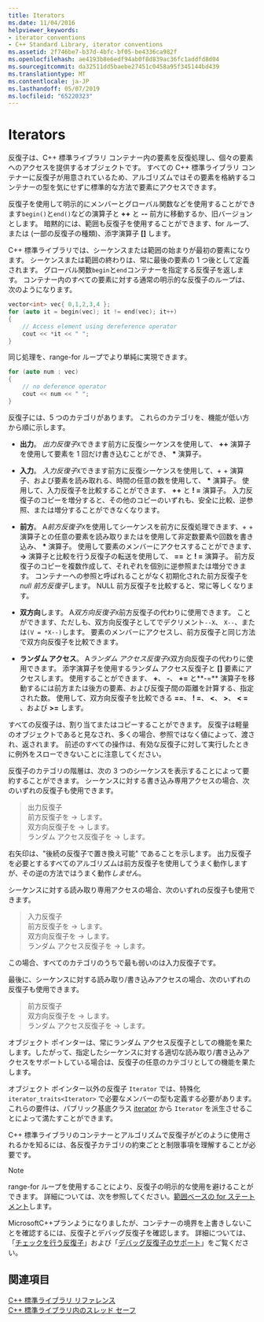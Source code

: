 ```yaml
---
title: Iterators
ms.date: 11/04/2016
helpviewer_keywords:
- iterator conventions
- C++ Standard Library, iterator conventions
ms.assetid: 2f746be7-b37d-4bfc-bf05-be4336ca982f
ms.openlocfilehash: ae4193b8e6edf94ab0f8d839ac36fc1addfd8d04
ms.sourcegitcommit: da32511dd5baebe27451c0458a95f345144bd439
ms.translationtype: MT
ms.contentlocale: ja-JP
ms.lasthandoff: 05/07/2019
ms.locfileid: "65220323"
---
```

# <a name="iterators"></a>Iterators

反復子は、C++ 標準ライブラリ コンテナー内の要素を反復処理し、個々の要素へのアクセスを提供するオブジェクトです。 すべての C++ 標準ライブラリ コンテナーに反復子が用意されているため、アルゴリズムではその要素を格納するコンテナーの型を気にせずに標準的な方法で要素にアクセスできます。

反復子を使用して明示的にメンバーとグローバル関数などを使用することができます`begin()`と`end()`などの演算子と **++** と **--** 前方に移動するか、旧バージョンとします。 暗黙的には、範囲も反復子を使用することができます、for ループ、または (一部の反復子の種類)、添字演算子 **\[]** します。

C++ 標準ライブラリでは、シーケンスまたは範囲の始まりが最初の要素になります。 シーケンスまたは範囲の終わりは、常に最後の要素の 1 つ後として定義されます。 グローバル関数`begin`と`end`コンテナーを指定する反復子を返します。 コンテナー内のすべての要素に対する通常の明示的な反復子のループは、次のようになります。

```cpp
vector<int> vec{ 0,1,2,3,4 };
for (auto it = begin(vec); it != end(vec); it++)
{
    // Access element using dereference operator
    cout << *it << " ";
}
```

同じ処理を、range-for ループでより単純に実現できます。

```cpp
for (auto num : vec)
{
    // no deference operator
    cout << num << " ";
}
```

反復子には、5 つのカテゴリがあります。 これらのカテゴリを、機能が低い方から順に示します。

- **出力**。 *出力反復子*`X`できます前方に反復シーケンスを使用して、 **++** 演算子を使用して要素を 1 回だけ書き込むことができ、  __\*__ 演算子。

- **入力**。 *入力反復子*`X`できます前方に反復シーケンスを使用して、+ + 演算子、および要素を読み取れる、時間の任意の数を使用して、 **&ast;** 演算子。 使用して、入力反復子を比較することができます、 **++** と **! =** 演算子。 入力反復子のコピーを増分すると、その他のコピーのいずれも、安全に比較、逆参照、または増分することができなくなります。

- **前方**。 A*前方反復子*`X`を使用してシーケンスを前方に反復処理できます、+ + 演算子との任意の要素を読み取りまたはを使用して非定数要素や回数を書き込み、 **&ast;** 演算子。 使用して要素のメンバーにアクセスすることができます、 **->** 演算子と比較を行う反復子の転送を使用して、 **==** と **! =** 演算子。 前方反復子のコピーを複数作成して、それぞれを個別に逆参照または増分できます。 コンテナーへの参照と呼ばれることがなく初期化された前方反復子を*null 前方反復子*します。 NULL 前方反復子を比較すると、常に等しくなります。

- **双方向**します。 A*双方向反復子*`X`前方反復子の代わりに使用できます。 ことができます、ただしも、双方向反復子としてでデクリメント`--X`、 `X--`、または`(V = *X--)`します。 要素のメンバーにアクセスし、前方反復子と同じ方法で双方向反復子を比較できます。

- **ランダム アクセス**。 A*ランダム アクセス反復子*`X`双方向反復子の代わりに使用できます。 添字演算子を使用するランダム アクセス反復子と **\[]** 要素にアクセスします。 使用することができます、 **+**、 **-**、 **+=** と**-=** 演算子を移動するには前方または後方の要素、および反復子間の距離を計算する、指定された数。 使用して、双方向反復子を比較できる **==**、 **! =**、 **\<**、 **>**、 **\< =** 、および **>=** します。

すべての反復子は、割り当てまたはコピーすることができます。 反復子は軽量のオブジェクトであると見なされ、多くの場合、参照ではなく値によって、渡され、返されます。 前述のすべての操作は、有効な反復子に対して実行したときに例外をスローできないことに注意してください。

反復子のカテゴリの階層は、次の 3 つのシーケンスを表示することによって要約することができます。 シーケンスに対する書き込み専用アクセスの場合、次のいずれの反復子も使用できます。

> 出力反復子<br/>
> 前方反復子を -> します。<br/>
> 双方向反復子を -> します。<br/>
> ランダム アクセス反復子を -> します。<br/>

右矢印は、"後続の反復子で置き換え可能" であることを示します。 出力反復子を必要とするすべてのアルゴリズムは前方反復子を使用してうまく動作しますが、その逆の方法ではうまく動作*しません*。

シーケンスに対する読み取り専用アクセスの場合、次のいずれの反復子も使用できます。

> 入力反復子<br/>
> 前方反復子を -> します。<br/>
> 双方向反復子を -> します。<br/>
> ランダム アクセス反復子を -> します。<br/>

この場合、すべてのカテゴリのうちで最も弱いのは入力反復子です。

最後に、シーケンスに対する読み取り/書き込みアクセスの場合、次のいずれの反復子も使用できます。

> 前方反復子<br/>
> 双方向反復子を -> します。<br/>
> ランダム アクセス反復子を -> します。<br/>

オブジェクト ポインターは、常にランダム アクセス反復子としての機能を果たします。したがって、指定したシーケンスに対する適切な読み取り/書き込みアクセスをサポートしている場合は、反復子の任意のカテゴリとしての機能を果たします。

オブジェクト ポインター以外の反復子 `Iterator` では、特殊化 `iterator_traits<Iterator>` で必要なメンバーの型も定義する必要があります。 これらの要件は、パブリック基底クラス [iterator](../standard-library/iterator-struct.md) から `Iterator` を派生させることによって満たすことができます。

C++ 標準ライブラリのコンテナーとアルゴリズムで反復子がどのように使用されるかを知るには、各反復子カテゴリの約束ごとと制限事項を理解することが必要です。

> [!NOTE]
> range-for ループを使用することにより、反復子の明示的な使用を避けることができます。 詳細については、次を参照してください。[範囲ベースの for ステートメント](../cpp/range-based-for-statement-cpp.md)します。

MicrosoftC++プランようになりましたが、コンテナーの境界を上書きしないことを確認するには、反復子とデバッグ反復子を確認します。 詳細については、「[チェックを行う反復子](../standard-library/checked-iterators.md)」および「[デバッグ反復子のサポート](../standard-library/debug-iterator-support.md)」をご覧ください。

## <a name="see-also"></a>関連項目

[C++ 標準ライブラリ リファレンス](../standard-library/cpp-standard-library-reference.md)<br/>
[C++ 標準ライブラリ内のスレッド セーフ](../standard-library/thread-safety-in-the-cpp-standard-library.md)<br/>

